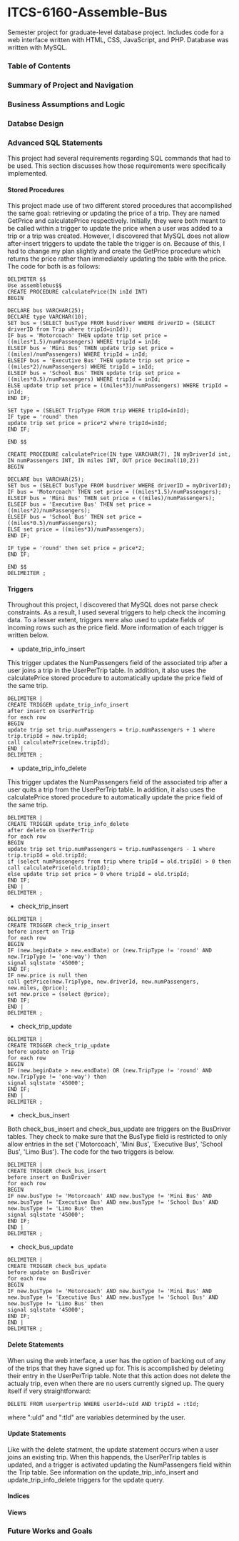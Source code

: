 # ITCS-6160-Assemble-Bus
Semester project for graduate-level database project.  Includes code for a web interface written with HTML, CSS, JavaScript, and PHP.  Database was written with MySQL.
### Table of Contents
### Summary of Project and Navigation
### Business Assumptions and Logic
### Databse Design
### Advanced SQL Statements
  This project had several requirements regarding SQL commands that had to be used.  This section discusses how those requirements were specifically implemented.
#### Stored Procedures
  This project made use of two different stored procedures that accomplished the same goal: retrieving or updating the price of a trip.  They are named GetPrice and calculatePrice respectively.  Initially, they were both meant to be called within a trigger to update the price when a user was added to a trip or a trip was created.  However, I discovered that MySQL does not allow after-insert triggers to update the table the trigger is on.  Because of this, I had to change my plan slightly and create the GetPrice procedure which returns the price rather than immediately updating the table with the price.  The code for both is as follows:
  ```
  DELIMITER $$
Use assemblebus$$
CREATE PROCEDURE calculatePrice(IN inId INT)
BEGIN

DECLARE bus VARCHAR(25);
DECLARE type VARCHAR(10);
SET bus = (SELECT busType FROM busdriver WHERE driverID = (SELECT driverID from Trip where tripId=inId));
IF bus = 'Motorcoach' THEN update trip set price = ((miles*1.5)/numPassengers) WHERE tripId = inId;
ELSEIF bus = 'Mini Bus' THEN update trip set price = ((miles)/numPassengers) WHERE tripId = inId;
ELSEIF bus = 'Executive Bus' THEN update trip set price = ((miles*2)/numPassengers) WHERE tripId = inId;
ELSEIF bus = 'School Bus' THEN update trip set price = ((miles*0.5)/numPassengers) WHERE tripId = inId;
ELSE update trip set price = ((miles*3)/numPassengers) WHERE tripId = inId;
END IF;

SET type = (SELECT TripType FROM trip WHERE tripId=inId);
IF type = 'round' then 
update trip set price = price*2 where tripId=inId;
END IF;

END $$

CREATE PROCEDURE calculatePrice(IN type VARCHAR(7), IN myDriverId int, IN numPassengers INT, IN miles INT, OUT price Decimal(10,2))
BEGIN

DECLARE bus VARCHAR(25);
SET bus = (SELECT busType FROM busdriver WHERE driverID = myDriverId);
IF bus = 'Motorcoach' THEN set price = ((miles*1.5)/numPassengers);
ELSEIF bus = 'Mini Bus' THEN set price = ((miles)/numPassengers);
ELSEIF bus = 'Executive Bus' THEN set price = ((miles*2)/numPassengers);
ELSEIF bus = 'School Bus' THEN set price = ((miles*0.5)/numPassengers);
ELSE set price = ((miles*3)/numPassengers);
END IF;

IF type = 'round' then set price = price*2;
END IF;

END $$
DELIMEITER ;
  ```
#### Triggers
  Throughout this project, I discovered that MySQL does not parse check constraints.  As a result, I used several triggers to help check the incoming data.  To a lesser extent, triggers were also used to update fields of incoming rows such as the price field.  More information of each trigger is written below.
  * update_trip_info_insert
  
  This trigger updates the NumPassengers field of the associated trip after a user joins a trip in the UserPerTrip table.  In addition, it also uses the calculatePrice stored procedure to automatically update the price field of the same trip.
  ```
  DELIMITER |
CREATE TRIGGER update_trip_info_insert
after insert on UserPerTrip
for each row
BEGIN
update trip set trip.numPassengers = trip.numPassengers + 1 where trip.tripId = new.tripId;
call calculatePrice(new.tripId);
END |
DELIMITER ;
```
  * update_trip_info_delete
  
  This trigger updates the NumPassengers field of the associated trip after a user quits a trip from the UserPerTrip table.  In addition, it also uses the calculatePrice stored procedure to automatically update the price field of the same trip.
  ```
  DELIMITER |
CREATE TRIGGER update_trip_info_delete
after delete on UserPerTrip
for each row
BEGIN
update trip set trip.numPassengers = trip.numPassengers - 1 where trip.tripId = old.tripId;
if (select numPassengers from trip where tripId = old.tripId) > 0 then
call calculatePrice(old.tripId);
else update trip set price = 0 where tripId = old.tripId;
END IF;
END |
DELIMITER ;
```
  * check_trip_insert
  ```
  DELIMITER |
CREATE TRIGGER check_trip_insert
before insert on Trip
for each row
BEGIN
IF (new.beginDate > new.endDate) or (new.TripType != 'round' AND new.TripType != 'one-way') then 
signal sqlstate '45000';
END IF;
IF new.price is null then
call getPrice(new.TripType, new.driverId, new.numPassengers, new.miles, @price);
set new.price = (select @price);
END IF;
END |
DELIMITER ;
```
  * check_trip_update
  ```
  DELIMITER |
CREATE TRIGGER check_trip_update
before update on Trip
for each row
BEGIN
IF (new.beginDate > new.endDate) OR (new.TripType != 'round' AND new.TripType != 'one-way') then 
signal sqlstate '45000';
END IF;
END |
DELIMITER ;
```
  * check_bus_insert
  
  Both check_bus_insert and check_bus_update are triggers on the BusDriver tables.  They check to make sure that the BusType field is restricted to only allow entries in the set {'Motorcoach', 'Mini Bus', 'Executive Bus', 'School Bus', 'Limo Bus'}.  The code for the two triggers is below.
  ```
  DELIMITER |
CREATE TRIGGER check_bus_insert
before insert on BusDriver
for each row
BEGIN
IF new.busType != 'Motorcoach' AND new.busType != 'Mini Bus' AND new.busType != 'Executive Bus' AND new.busType != 'School Bus' AND new.busType != 'Limo Bus' then
signal sqlstate '45000';
END IF;
END |
DELIMITER ;
```
  * check_bus_update
  ```
  DELIMITER |
CREATE TRIGGER check_bus_update
before update on BusDriver
for each row
BEGIN
IF new.busType != 'Motorcoach' AND new.busType != 'Mini Bus' AND new.busType != 'Executive Bus' AND new.busType != 'School Bus' AND new.busType != 'Limo Bus' then
signal sqlstate '45000';
END IF;
END |
DELIMITER ;
  ```
#### Delete Statements
  When using the web interface, a user has the option of backing out of any of the trips that they have signed up for.  This is accomplished by deleting their entry in the UserPerTrip table.  Note that this action does not delete the actualy trip, even when there are no users currently signed up.  The query itself if very straightforward:
  ```
  DELETE FROM userpertrip WHERE userId=:uId AND tripId = :tId;
  ```
  where ":uId" and ":tId" are variables determined by the user.
#### Update Statements
  Like with the delete statment, the update statement occurs when a user joins an existing trip.  When this happends, the UserPerTrip tables is updated, and a trigger is activated updating the NumPassengers field within the Trip table.  See information on the update_trip_info_insert and update_trip_info_delete triggers for the update query.
#### Indices
#### Views
### Future Works and Goals

